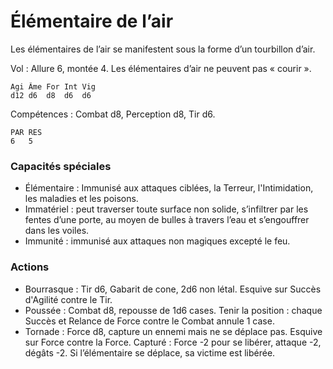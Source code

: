 # Élémentaire de l’air
Les élémentaires de l’air se manifestent sous la forme d’un tourbillon d’air.

Vol : Allure 6, montée 4. Les élémentaires d’air ne peuvent pas « courir ».

	Agi	Âme	For	Int	Vig
	d12	d6	d8	d6	d6

Compétences : Combat d8, Perception d8, Tir d6.

	PAR	RES
	6	5

### Capacités spéciales
- Élémentaire : Immunisé aux attaques ciblées, la Terreur, l'Intimidation, les maladies et les poisons.
- Immatériel : peut traverser toute surface non solide, s’infiltrer par les fentes d’une porte, au moyen de bulles à travers l’eau et s’engouffrer dans les voiles.
- Immunité : immunisé aux attaques non magiques excepté le feu.

### Actions
- Bourrasque : Tir d6, Gabarit de cone, 2d6 non létal. Esquive sur Succès d'Agilité contre le Tir.
- Poussée : Combat d8, repousse de 1d6 cases. Tenir la position : chaque Succès et Relance de Force contre le Combat annule 1 case.
- Tornade : Force d8, capture un ennemi mais ne se déplace pas. Esquive sur Force contre la Force. Capturé : Force -2 pour se libérer, attaque -2, dégâts -2. Si l’élémentaire se déplace, sa victime est libérée.
